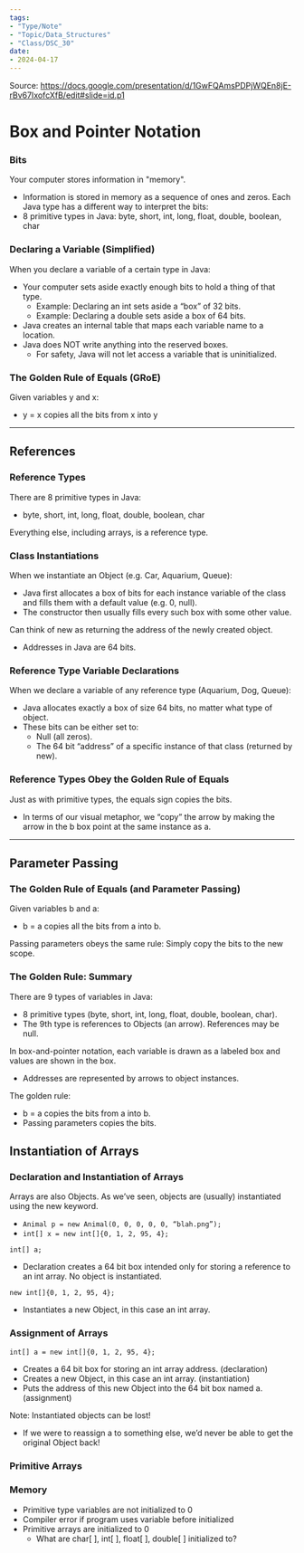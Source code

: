 ```yaml
---
tags:
- "Type/Note"
- "Topic/Data_Structures"
- "Class/DSC_30"
date:
- 2024-04-17
---
```


Source: https://docs.google.com/presentation/d/1GwFQAmsPDPjWQEn8jE-rBv67IxofcXfB/edit#slide=id.p1

# Box and Pointer Notation

### Bits

Your computer stores information in "memory".
- Information is stored in memory as a sequence of ones and zeros.
Each Java type has a different way to interpret the bits:
- 8 primitive types in Java: byte, short, int, long, float, double, boolean, char

### Declaring a Variable (Simplified)

When you declare a variable of a certain type in Java:
- Your computer sets aside exactly enough bits to hold a thing of that type.
    - Example: Declaring an int sets aside a “box” of 32 bits.
    - Example: Declaring a double sets aside a box of 64 bits.
- Java creates an internal table that maps each variable name to a location.
- Java does NOT write anything into the reserved boxes.
    - For safety, Java will not let access a variable that is uninitialized.

### The Golden Rule of Equals (GRoE)

Given variables y and x:
- y = x copies all the bits from x into y

---

## References

### Reference Types

There are 8 primitive types in Java: 
- byte, short, int, long, float, double, boolean, char

Everything else, including arrays, is a reference type.

### Class Instantiations

When we instantiate an Object (e.g. Car, Aquarium, Queue):
- Java first allocates a box of bits for each instance variable of the class and fills them with a default value (e.g. 0, null).
- The constructor then usually fills every such box with some other value.

Can think of new as returning the address of the newly created object.
- Addresses in Java are 64 bits.

### Reference Type Variable Declarations

When we declare a variable of any reference type (Aquarium, Dog, Queue):
- Java allocates exactly a box of size 64 bits, no matter what type of object.
- These bits can be either set to:
    - Null (all zeros).
    - The 64 bit “address” of a specific instance of that class (returned by new).

### Reference Types Obey the Golden Rule of Equals

Just as with primitive types, the equals sign copies the bits.
- In terms of our visual metaphor, we “copy” the arrow by making the arrow in the b box point at the same instance as a.

---

## Parameter Passing

### The Golden Rule of Equals (and Parameter Passing)

Given variables b and a:
- b = a copies all the bits from a into b.

Passing parameters obeys the same rule: Simply copy the bits to the new scope.

### The Golden Rule: Summary

There are 9 types of variables in Java:
- 8 primitive types (byte, short, int, long, float, double, boolean, char).
- The 9th type is references to Objects (an arrow). References may be null.

In box-and-pointer notation, each variable is drawn as a labeled box and values are shown in the box. 
- Addresses are represented by arrows to object instances.

The golden rule:
- b = a copies the bits from a into b.
- Passing parameters copies the bits.

## Instantiation of Arrays

### Declaration and Instantiation of Arrays

Arrays are also Objects. As we’ve seen, objects are (usually) instantiated using the new keyword. 
- `Animal p = new Animal(0, 0, 0, 0, 0, “blah.png”);`
- `int[] x = new int[]{0, 1, 2, 95, 4};`

`int[] a;`
- Declaration creates a 64 bit box intended only for storing a reference to an int array. No object is instantiated.

`new int[]{0, 1, 2, 95, 4};`
- Instantiates a new Object, in this case an int array.

### Assignment of Arrays

`int[] a = new int[]{0, 1, 2, 95, 4};`
- Creates a 64 bit box for storing an int array address. (declaration)
- Creates a new Object, in this case an int array. (instantiation)
- Puts the address of this new Object into the 64 bit box named a. (assignment)

Note: Instantiated objects can be lost!
- If we were to reassign a to something else, we’d never be able to get the original Object back!

### Primitive Arrays

### Memory

- Primitive type variables are not initialized to 0 
- Compiler error if program uses variable before initialized
- Primitive arrays are initialized to 0 
    - What are char[ ], int[ ], float[ ], double[ ] initialized to?
